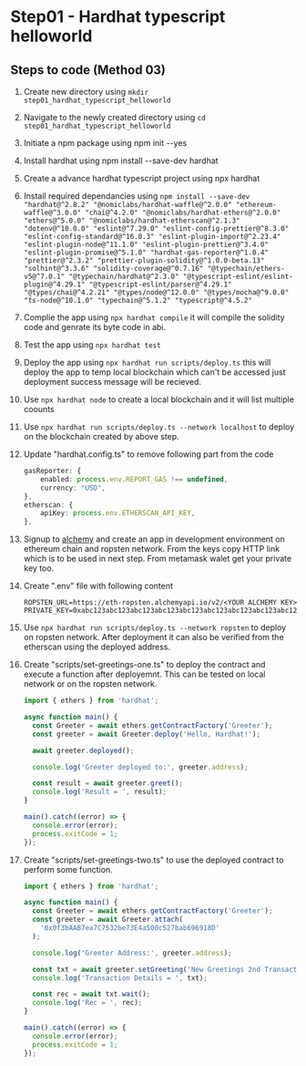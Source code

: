 # Step01 - Hardhat typescript helloworld

## Steps to code (Method 03)

1. Create new directory using `mkdir step01_hardhat_typescript_helloworld`
2. Navigate to the newly created directory using `cd step01_hardhat_typescript_helloworld`
3. Initiate a npm package using npm init --yes
4. Install hardhat using npm install --save-dev hardhat
5. Create a advance hardhat typescript project using npx hardhat
6. Install required dependancies using `npm install --save-dev "hardhat@^2.8.2" "@nomiclabs/hardhat-waffle@^2.0.0" "ethereum-waffle@^3.0.0" "chai@^4.2.0" "@nomiclabs/hardhat-ethers@^2.0.0" "ethers@^5.0.0" "@nomiclabs/hardhat-etherscan@^2.1.3" "dotenv@^10.0.0" "eslint@^7.29.0" "eslint-config-prettier@^8.3.0" "eslint-config-standard@^16.0.3" "eslint-plugin-import@^2.23.4" "eslint-plugin-node@^11.1.0" "eslint-plugin-prettier@^3.4.0" "eslint-plugin-promise@^5.1.0" "hardhat-gas-reporter@^1.0.4" "prettier@^2.3.2" "prettier-plugin-solidity@^1.0.0-beta.13" "solhint@^3.3.6" "solidity-coverage@^0.7.16" "@typechain/ethers-v5@^7.0.1" "@typechain/hardhat@^2.3.0" "@typescript-eslint/eslint-plugin@^4.29.1" "@typescript-eslint/parser@^4.29.1" "@types/chai@^4.2.21" "@types/node@^12.0.0" "@types/mocha@^9.0.0" "ts-node@^10.1.0" "typechain@^5.1.2" "typescript@^4.5.2"`
7. Complie the app using `npx hardhat compile` it will compile the solidity code and genrate its byte code in abi.
8. Test the app using `npx hardhat test`
9. Deploy the app using `npx hardhat run scripts/deploy.ts` this will deploy the app to temp local blockchain which can't be accessed just deployment success message will be recieved.
10. Use `npx hardhat node` to create a local blockchain and it will list multiple coounts
11. Use `npx hardhat run scripts/deploy.ts --network localhost` to deploy on the blockchain created by above step.
12. Update "hardhat.config.ts" to remove following part from the code

    ```ts
    gasReporter: {
        enabled: process.env.REPORT_GAS !== undefined,
        currency: "USD",
    },
    etherscan: {
        apiKey: process.env.ETHERSCAN_API_KEY,
    },
    ```

13. Signup to [alchemy](https://dashboard.alchemyapi.io/) and create an app in development environment on ethereum chain and ropsten network. From the keys copy HTTP link which is to be used in next step. From metamask walet get your private key too.

14. Create ".env" file with following content

    ```
    ROPSTEN_URL=https://eth-ropsten.alchemyapi.io/v2/<YOUR ALCHEMY KEY>
    PRIVATE_KEY=0xabc123abc123abc123abc123abc123abc123abc123abc123abc123abc123abc1
    ```

15. Use `npx hardhat run scripts/deploy.ts --network ropsten` to deploy on ropsten network. After deployment it can also be verified from the etherscan using the deployed address.

16. Create "scripts/set-greetings-one.ts" to deploy the contract and execute a function after deployemnt. This can be tested on local network or on the ropsten network.

    ```js
    import { ethers } from 'hardhat';

    async function main() {
      const Greeter = await ethers.getContractFactory('Greeter');
      const greeter = await Greeter.deploy('Hello, Hardhat!');

      await greeter.deployed();

      console.log('Greeter deployed to:', greeter.address);

      const result = await greeter.greet();
      console.log('Result = ', result);
    }

    main().catch((error) => {
      console.error(error);
      process.exitCode = 1;
    });
    ```

17. Create "scripts/set-greetings-two.ts" to use the deployed contract to perform some function.

    ```js
    import { ethers } from 'hardhat';

    async function main() {
      const Greeter = await ethers.getContractFactory('Greeter');
      const greeter = await Greeter.attach(
        '0x0f3bAAB7ea7C7532be73E4a500c527bab696918D'
      );

      console.log('Greeter Address:', greeter.address);

      const txt = await greeter.setGreeting('New Greetings 2nd Transaction');
      console.log('Transaction Details = ', txt);

      const rec = await txt.wait();
      console.log('Rec = ', rec);
    }

    main().catch((error) => {
      console.error(error);
      process.exitCode = 1;
    });
    ```
